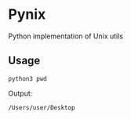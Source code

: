 # Pynix
Python implementation of Unix utils

## Usage

```
python3 pwd
```

Output:

```
/Users/user/Desktop
```

